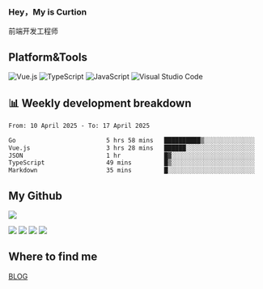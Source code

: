 ### Hey，My is Curtion
前端开发工程师
## Platform&Tools

![Vue.js](https://img.shields.io/badge/-Vue.js-4FC08D?style=flat-square&logo=Vue.js&logoColor=white)
![TypeScript](https://img.shields.io/badge/-TypeScript-007ACC?style=flat-square&logo=typescript&logoColor=white)
![JavaScript](https://img.shields.io/badge/-JavaScript-F7DF1E?style=flat-square&logo=javascript&logoColor=black)
![Visual Studio Code](https://img.shields.io/badge/-VSCode-007ACC?style=flat-square&logo=Visual-Studio-Code&logoColor=white)

## 📊 Weekly development breakdown

<!--START_SECTION:waka-->

```txt
From: 10 April 2025 - To: 17 April 2025

Go                         5 hrs 58 mins   ██████████▒░░░░░░░░░░░░░░   41.19 %
Vue.js                     3 hrs 28 mins   ██████░░░░░░░░░░░░░░░░░░░   23.96 %
JSON                       1 hr            █▓░░░░░░░░░░░░░░░░░░░░░░░   06.98 %
TypeScript                 49 mins         █▒░░░░░░░░░░░░░░░░░░░░░░░   05.72 %
Markdown                   35 mins         █░░░░░░░░░░░░░░░░░░░░░░░░   04.11 %
```

<!--END_SECTION:waka-->

## My Github

![](http://github-profile-summary-cards.vercel.app/api/cards/profile-details?username=curtion&theme=nord_bright)

![](http://github-profile-summary-cards.vercel.app/api/cards/stats?username=curtion&theme=nord_bright)
![](http://github-profile-summary-cards.vercel.app/api/cards/productive-time?username=curtion&theme=nord_bright&utcOffset=8)
![](http://github-profile-summary-cards.vercel.app/api/cards/repos-per-language?username=curtion&theme=nord_bright)
![](http://github-profile-summary-cards.vercel.app/api/cards/most-commit-language?username=curtion&theme=nord_bright)

## Where to find me

[BLOG](https://blog.3gxk.net)
